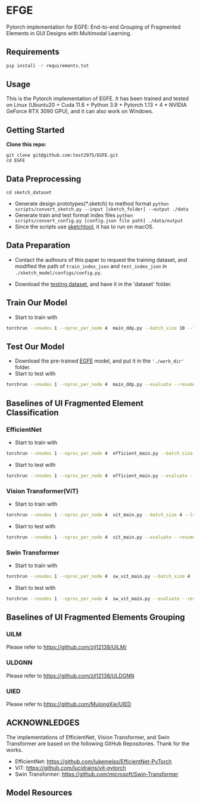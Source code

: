 # EFGE

Pytorch implementation for EGFE: End-to-end Grouping of Fragmented Elements in GUI Designs with Multimodal Learning.

## Requirements

```sh
pip install -r requirements.txt
```

## Usage

This is the Pytorch implementation of EGFE. It has been trained and tested on Linux (Ubuntu20 + Cuda 11.6 + Python 3.9 + Pytorch 1.13 + 4 * NVIDIA GeForce RTX 3090 GPU),
and it can also work on Windows.

## Getting Started

**Clone this repo:**

`git clone git@github.com:test2975/EGFE.git`  
`cd EGFE`

## Data Preprocessing

`cd sketch_dataset`

* Generate design prototypes(*.sketch) to method format
`python scripts/convert_sketch.py --input [sketch_folder] --output ./data`
* Generate train and test format index files
`python scripts/convert_config.py [config.json file path] ./data/output`
* Since the scripts use [sketchtool](https://developer.sketch.com/cli/export-assets), it has to run on macOS.

## Data Preparation

* Contact the authours of this paper to request the training dataset, and modified the path of `train_index_json` and `test_index_json` in `./sketch_model/configs/config.py`.

* Download the [testing dataset](https://zenodo.org/record/8022996), and have it in the 'dataset' folder.

## Train Our Model

* Start to train with

```sh
torchrun --nnodes 1 --nproc_per_node 4  main_ddp.py --batch_size 10 --lr 5e-4
```

## Test Our Model

* Download the pre-trained [EGFE](https://zenodo.org/record/8022996) model, and put it in the `'./work_dir'` folder.
* Start to test with

```sh
torchrun --nnodes 1 --nproc_per_node 4  main_ddp.py --evaluate --resume ./work_dir/set-wei-05-0849/checkpoints/latest.pth --batch_size 40
```

## Baselines of UI Fragmented Element Classification

### EfficientNet

* Start to train with

```sh
torchrun --nnodes 1 --nproc_per_node 4  efficient_main.py --batch_size 4 --lr 5e-4
```

* Start to test with

```sh
torchrun --nnodes 1 --nproc_per_node 4  efficient_main.py --evaluate --resume ./work_dir/efficient_net/latest.pth --batch_size 8
```

### Vision Transformer(ViT)

* Start to train with

```sh
torchrun --nnodes 1 --nproc_per_node 4  vit_main.py --batch_size 4 --lr 5e-4
```

* Start to test with

```sh
torchrun --nnodes 1 --nproc_per_node 4  vit_main.py --evaluate --resume ./work_dir/vit/latest.pth --batch_size 8
```

### Swin Transformer

* Start to train with

```sh
torchrun --nnodes 1 --nproc_per_node 4  sw_vit_main.py --batch_size 4 --lr 5e-4
```

* Start to test with

```sh
torchrun --nnodes 1 --nproc_per_node 4  sw_vit_main.py --evaluate --resume ./work_dir/swin/latest.pth --batch_size 8
```

## Baselines of UI Fragmented Elements Grouping

### UILM

Please refer to <https://github.com/zjl12138/UILM/>

### ULDGNN

Please refer to <https://github.com/zjl12138/ULDGNN>

### UIED

Please refer to <https://github.com/MulongXie/UIED>

## ACKNOWNLEDGES

The implementations of EfficientNet, Vision Transformer, and Swin Transformer are based on the following GitHub Repositories. Thank for the works.

* EfficientNet: <https://github.com/lukemelas/EfficientNet-PyTorch>
* ViT: <https://github.com/lucidrains/vit-pytorch>
* Swin Transformer: <https://github.com/microsoft/Swin-Transformer>


## Model Resources

